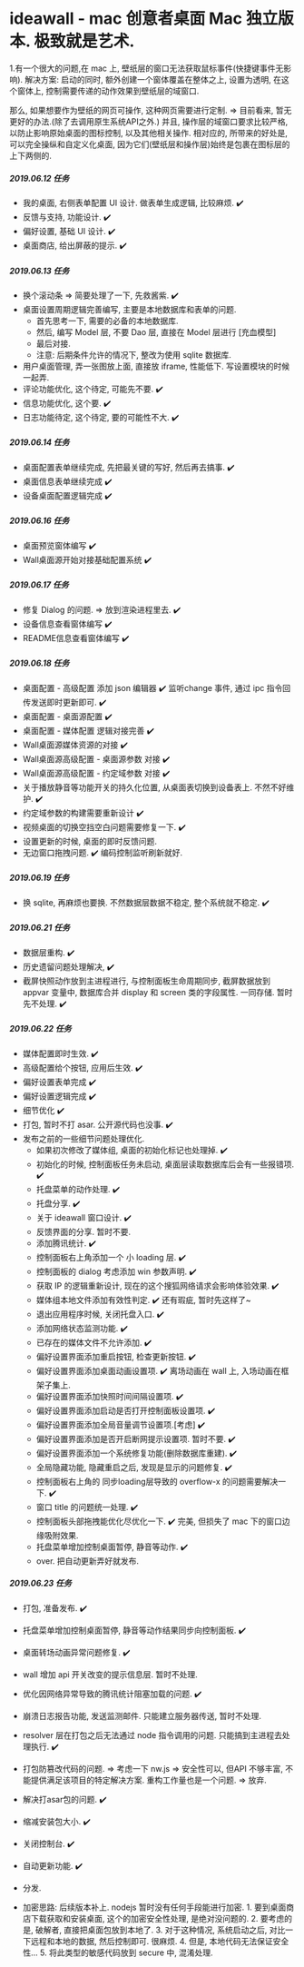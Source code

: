 # ideawall - mac 创意者桌面 Mac 独立版本. 极致就是艺术. 

1.有一个很大的问题,在 mac 上, 壁纸层的窗口无法获取鼠标事件(快捷键事件无影响). 
解决方案: 启动的同时, 额外创建一个窗体覆盖在整体之上, 设置为透明,
在这个窗体上, 控制需要传递的动作效果到壁纸层的域窗口. 

那么, 如果想要作为壁纸的网页可操作, 这种网页需要进行定制. => 目前看来, 暂无更好的办法.(除了去调用原生系统API之外.)
并且, 操作层的域窗口要求比较严格, 以防止影响原始桌面的图标控制, 以及其他相关操作. 
相对应的, 所带来的好处是, 可以完全操纵和自定义化桌面, 因为它们(壁纸层和操作层)始终是包裹在图标层的上下两侧的.


##### 2019.06.12 任务
- 我的桌面, 右侧表单配置 UI 设计. 做表单生成逻辑, 比较麻烦. ✔️
- 反馈与支持, 功能设计.  ✔️
- 偏好设置, 基础 UI 设计.  ✔️
- 桌面商店, 给出屏蔽的提示.  ✔️


##### 2019.06.13 任务
- 换个滚动条 => 简要处理了一下, 先救酱紫.  ✔️
- 桌面设置周期逻辑完善编写, 主要是本地数据库和表单的问题. 
    - 首先思考一下, 需要的必备的本地数据库.
    - 然后, 编写 Model 层, 不要 Dao 层, 直接在 Model 层进行 [充血模型]
    - 最后对接.
    - 注意: 后期条件允许的情况下, 整改为使用 sqlite 数据库.
- 用户桌面管理, 弄一张图放上面, 直接放 iframe, 性能低下. 写设置模块的时候一起弄. 
- 评论功能优化, 这个待定, 可能先不要.      ✔️
- 信息功能优化, 这个要.              ✔️
- 日志功能待定, 这个待定, 要的可能性不大.        ✔️

##### 2019.06.14 任务
- 桌面配置表单继续完成, 先把最关键的写好, 然后再去搞事.  ✔️
- 桌面信息表单继续完成 ✔️
- 设备桌面配置逻辑完成 ✔️

##### 2019.06.16 任务
- 桌面预览窗体编写      ✔️
- Wall桌面源开始对接基础配置系统   ✔️

##### 2019.06.17 任务
- 修复 Dialog 的问题. => 放到渲染进程里去.  ✔️
- 设备信息查看窗体编写        ✔️
- README信息查看窗体编写   ✔️

##### 2019.06.18 任务
- 桌面配置 - 高级配置 添加 json 编辑器   ✔️ 监听change 事件, 通过 ipc 指令回传发送即时更新即可.  ✔️
- 桌面配置 - 桌面源配置      ✔️
- 桌面配置 - 媒体配置 逻辑对接完善  ✔️
- Wall桌面源媒体资源的对接    ✔️
- Wall桌面源高级配置 - 桌面源参数 对接    ️✔️
- Wall桌面源高级配置 - 约定域参数 对接    ️✔️
- 关于播放静音等功能开关的持久化位置, 从桌面表切换到设备表上. 不然不好维护.  ✔️
- 约定域参数的构建需要重新设计            ✔️
- 视频桌面的切换空挡空白问题需要修复一下.    ✔️
- 设置更新的时候, 桌面的即时反馈问题. 
- 无边窗口拖拽问题.   ✔️ 编码控制监听刷新就好.

##### 2019.06.19 任务
- 换 sqlite, 再麻烦也要换. 不然数据层数据不稳定, 整个系统就不稳定.  ✔️

##### 2019.06.21 任务
- 数据层重构.  ✔️
- 历史遗留问题处理解决,  ✔️
- 截屏快照动作放到主进程进行, 与控制面板生命周期同步, 截屏数据放到 appvar 变量中, 
数据库合并 display 和 screen 类的字段属性. 一同存储. 暂时先不处理.                ✔️

##### 2019.06.22 任务
- 媒体配置即时生效.  ✔️
- 高级配置给个按钮, 应用后生效.  ✔️
- 偏好设置表单完成      ✔️
- 偏好设置逻辑完成      ✔️  
- 细节优化             ✔️
- 打包, 暂时不打 asar. 公开源代码也没事.  ✔️
- 发布之前的一些细节问题处理优化.
    - 如果初次修改了媒体组, 桌面的初始化标记也处理掉. ✔️
    - 初始化的时候, 控制面板任务未启动, 桌面层读取数据库后会有一些报错项.  ✔️
    - 托盘菜单的动作处理.   ✔️
    - 托盘分享.   ✔️
    - 关于 ideawall 窗口设计.   ️✔️
    - 反馈界面的分享. 暂时不要.     
    - 添加腾讯统计.        ✔️
    - 控制面板右上角添加一个 小 loading 层.      ✔️
    - 控制面板的 dialog 考虑添加 win 参数声明.  ✔️
    - 获取 IP 的逻辑重新设计, 现在的这个搜狐网络请求会影响体验效果.  ✔️
    - 媒体组本地文件添加有效性判定.    ✔️  还有瑕疵, 暂时先这样了~
    - 退出应用程序时候, 关闭托盘入口.     ✔️
    - 添加网络状态监测功能.       ✔️
    - 已存在的媒体文件不允许添加.        ✔️
    - 偏好设置界面添加重启按钮, 检查更新按钮.   ✔️
    - 偏好设置界面添加桌面动画设置项.          ✔️  离场动画在 wall 上, 入场动画在框架子集上. 
    - 偏好设置界面添加快照时间间隔设置项.    ✔️
    - 偏好设置界面添加启动是否打开控制面板设置项.    ✔️
    - 偏好设置界面添加全局音量调节设置项.[考虑]        ✔️
    - 偏好设置界面添加是否开启断网提示设置项.  暂时不要. ✔️
    - 偏好设置界面添加一个系统修复功能(删除数据库重建).    ✔️
    - 全局隐藏功能, 隐藏重启之后, 发现是显示的问题修复.    ✔️
    - 控制面板右上角的 同步loading层导致的 overflow-x 的问题需要解决一下.  ✔️
    - 窗口 title 的问题统一处理. ✔️
    - 控制面板头部拖拽能优化尽优化一下.     ✔️ 完美, 但损失了 mac 下的窗口边缘吸附效果.
    - 托盘菜单增加控制桌面暂停, 静音等动作.  ✔️
    - over. 把自动更新弄好就发布.

##### 2019.06.23 任务
- 打包, 准备发布.      ✔️
- 托盘菜单增加控制桌面暂停, 静音等动作结果同步向控制面板.   ✔️
- 桌面转场动画异常问题修复.   ✔️
- wall 增加 api 开关改变的提示信息层.       暂时不处理.
- 优化因网络异常导致的腾讯统计阻塞加载的问题.      ✔️
- 崩溃日志报告功能, 发送监测邮件.  只能建立服务器传送, 暂时不处理. 
- resolver 层在打包之后无法通过 node 指令调用的问题. 只能搞到主进程去处理执行.  ✔️
- 打包防篡改代码的问题.   => 考虑一下 nw.js  => 安全性可以, 但API 不够丰富, 不能提供满足该项目的特定解决方案. 重构工作量也是一个问题. => 放弃.
- 解决打asar包的问题.  ✔️
- 缩减安装包大小.      ✔️
- 关闭控制台.        ✔️
- 自动更新功能.       ✔️
- 分发.

- 加密思路:  后续版本补上.  nodejs 暂时没有任何手段能进行加密.
        1. 要到桌面商店下载获取和安装桌面, 这个的加密安全性处理, 是绝对没问题的.
        2. 要考虑的是, 破解者, 直接把桌面包放到本地了. 
        3. 对于这种情况, 系统启动之后, 对比一下远程和本地的数据, 然后控制即可. 很麻烦. 
        4. 但是, 本地代码无法保证安全性... 
        5. 将此类型的敏感代码放到 secure 中, 混淆处理. 



